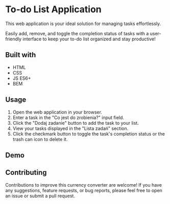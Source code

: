 # To-do List Application

This web application is your ideal solution for managing tasks effortlessly. 

Easily add, remove, and toggle the completion status of tasks with a user-friendly interface to keep your to-do list organized and stay productive!

## Built with

  - HTML
  - CSS
  - JS ES6+
  - BEM

## Usage

1. Open the web application in your browser.
2. Enter a task in the "Co jest do zrobienia?" input field.
3. Click the "Dodaj zadanie" button to add the task to your list.
4. View your tasks displayed in the "Lista zadań" section.
5. Click the checkmark button to toggle the task's completion status or the trash can icon to delete it.

## Demo



## Contributing

Contributions to improve this currency converter are welcome! 
If you have any suggestions, feature requests, or bug reports, please feel free to open an issue or submit a pull request.
